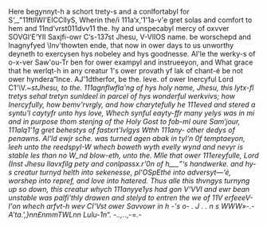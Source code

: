 Here begynnyt-h a schort trety-s and a conlfortabyl for S‘,_"11ftllWI'EICClIyS, Wherin the/i
111a‘x,’1'1a\-v'e gret solas and comfort to hem and 11nd‘vrst011dvv11 the. hy and unspecabyl
mercy of oxvver SOVGI‘E‘YII Saxjfi-owr C‘s-137st Jhesu, V-VlIOS name. be worschepd and lnagnyfyed
\lnv'thowten ende, that now in ower days to us unworthy deyneth to exercysen hys nobeley
and hys goodnesse. Al'le the werky-s of o-x-ver Saw'ou-Tr ben for ower exampyl and
instrueeyon, and What grace that he werlqt-h in any creatur 1's ower provath yf lak of
chant-é be not ower hyndera“Ince. AJ'1dtherfor, be the. leve. of ower Inercyful Lord
C1'\V.~*stJhesu, to the. 111agnflwfla'ng of hys holy name, Jhesu, this lytx-fl tretys sehal tretyn
sunldeel in parcel of hys wonderful werkvivs; how Inercyfully, how bemv'rvrgly, and how
charytefully he 111eved and stered a syntu'l caytyfr unto hys love, Whech synful eayty-ffr
many yelys was in mi and in purpose thom stenjng of the Holy Gost to fob-ml oure
Sam‘jour, 111alq1'1g gret behestys of fastxrt'lvlgys Wthh 111any- other dedys of penawns. Al‘ld
ewjr sche. was turned agen abak in tyl‘n 0f temptaeyon, leeh unto the reedspyI-W whech
boweth wyth evelly wynd and nevyr is stable les than no W\_*nd blow-eth, unto the. Mlle
that ower 111ereyfulle, Lord (Inst Jhesu llavxfilg pety and conlpassx.r'0n of h\___"‘s handwerke.
and hy-s creatur turnyd helth into sekenesse, pl‘OSpEthé into adversyt—‘é, worshep into
repref, and love into hatered. Thus alle this thvngys turnyng up so down, this creatur
whych 111anyye1ys had gon V‘VVl and ewr bean unstable was palfi'thly drawen and stelyd
to entren the we of 11V erfeeeV-I'on whech arfvt-h wev CI'Vst ower Savvowr in h -'s
o- . J . . n s
WWW»-.-A'ta.*',}nn£nmmTWLnn Lulu-1n“. -..,.*.,-=.-
